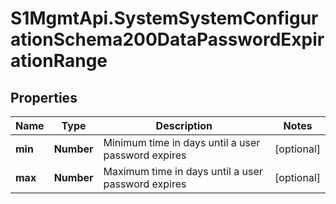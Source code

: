 # S1MgmtApi.SystemSystemConfigurationSchema200DataPasswordExpirationRange

## Properties
Name | Type | Description | Notes
------------ | ------------- | ------------- | -------------
**min** | **Number** | Minimum time in days until a user password expires | [optional] 
**max** | **Number** | Maximum time in days until a user password expires | [optional] 


